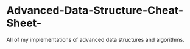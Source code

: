 # Advanced-Data-Structure-Cheat-Sheet-

All of my implementations of advanced data structures and algorithms. 
